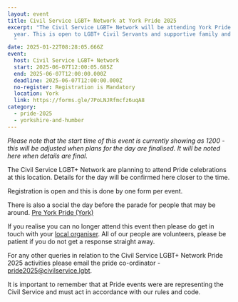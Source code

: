```yaml
---
layout: event
title: Civil Service LGBT+ Network at York Pride 2025
excerpt: "The Civil Service LGBT+ Network will be attending York Pride this
  year. This is open to LGBT+ Civil Servants and supportive family and friends.
  "
date: 2025-01-22T08:28:05.666Z
event:
  host: Civil Service LGBT+ Network
  start: 2025-06-07T12:00:05.685Z
  end: 2025-06-07T12:00:00.000Z
  deadline: 2025-06-07T12:00:00.000Z
  no-register: Registration is Mandatory
  location: York
  link: https://forms.gle/7PoLNJRfmcfz6uqA8
category:
  - pride-2025
  - yorkshire-and-humber
---
```

*P﻿lease note that the start time of this event is currently showing as 1200 - this will be adjusted when plans for the day are finalised. It will be noted here when details are final.*

The Civil Service LGBT+ Network are planning to attend Pride celebrations at this location. Details for the day will be confirmed here closer to the time. 

Registration is open and this is done by one form per event.

T﻿here is also a social the day before the parade for people that may be around. [Pre York Pride (York)](https://www.civilservice.lgbt/event/2025-04-29-pre-york-pride-york/)

I﻿f you realise you can no longer attend this event then please do get in touch with your [local organiser](https://www.civilservice.lgbt/team/). All of our people are volunteers, please be patient if you do not get a response straight away. 

F﻿or any other queries in relation to the Civil Service LGBT+ Network Pride 2025 activities please email the pride co-ordinator - [pride2025@civilservice.lgbt](mailto:pride2025@civilservice.lgbt).

I﻿t is important to remember that at Pride events were are representing the Civil Service and must act in accordance with our rules and code.